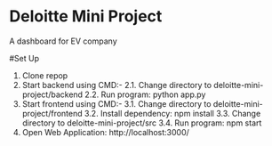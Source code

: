 # Deloitte Mini Project
A dashboard for EV company

#Set Up
1. Clone repop
2. Start backend using CMD:-
2.1. Change directory to deloitte-mini-project/backend
2.2. Run program: python app.py
3. Start frontend using CMD:-
3.1. Change directory to deloitte-mini-project/frontend
3.2. Install dependency: npm install
3.3. Change directory to deloitte-mini-project/src
3.4. Run program: npm start
4. Open Web Application: http://localhost:3000/

